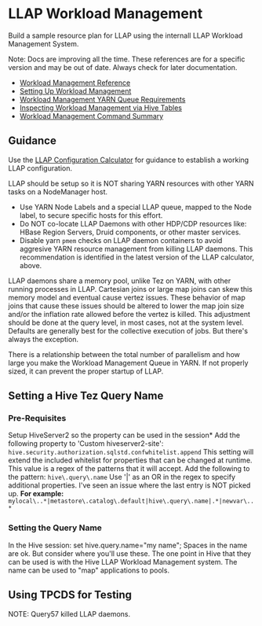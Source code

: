 # LLAP Workload Management

Build a sample resource plan for LLAP using the internall LLAP Workload Management System.

Note: Docs are improving all the time.  These references are for a specific version and may be out of date.  Always check for later documentation.
- [Workload Management Reference](https://docs.cloudera.com/HDPDocuments/HDP3/HDP-3.1.5/hive-workload/content/hive_workload_management.html)
- [Setting Up Workload Management](https://docs.cloudera.com/HDPDocuments/HDP3/HDP-3.1.5/hive-workload/content/hive_setting_up_and_using_a_resource_plan.html)
- [Workload Management YARN Queue Requirements](https://docs.cloudera.com/HDPDocuments/HDP3/HDP-3.1.5/hive-workload/content/hive_interactive_queue.html)
- [Inspecting Workload Management via Hive Tables](https://docs.cloudera.com/HDPDocuments/HDP3/HDP-3.1.5/hive-workload/content/hive_workload_management_entity_data_in_sys.html)
- [Workload Management Command Summary](https://docs.cloudera.com/HDPDocuments/HDP3/HDP-3.1.5/hive-workload-commands/content/hive_workload_management_command_summary.html)

## Guidance
Use the [LLAP Configuration Calculator](https://github.com/dstreev/hive_llap_calculator) for guidance to establish a working LLAP configuration.

LLAP should be setup so it is NOT sharing YARN resources with other YARN tasks on a NodeManager host.
- Use YARN Node Labels and a special LLAP queue, mapped to the Node label, to secure specific hosts for this effort.
- Do NOT co-locate LLAP Daemons with other HDP/CDP resources like: HBase Region Servers, Druid components, or other master services.
- Disable yarn `pmem` checks on LLAP daemon containers to avoid aggresive YARN resource management from killing LLAP daemons.  This recommendation is identified in the latest version of the LLAP calculator, above.

LLAP daemons share a memory pool, unlike Tez on YARN, with other running processes in LLAP.  Cartesian joins or large map joins can skew this memory model and eventual cause vertez issues.  These behavior of map joins that cause these issues should be altered to lower the map join size and/or the inflation rate allowed before the vertez is killed. This adjustment should be done at the query level, in most cases, not at the system level.  Defaults are generally best for the collective execution of jobs.  But there's always the exception.

There is a relationship between the total number of parallelism and how large you make the Workload Management Queue in YARN. If not properly sized, it can prevent the proper startup of LLAP.

## Setting a Hive Tez Query Name
### Pre-Requisites
Setup HiveServer2 so the property can be used in the session\*
Add the following property to 'Custom hiveserver2-site':
`hive.security.authorization.sqlstd.confwhitelist.append`
This setting will extend the included whitelist for properties that can be changed at runtime. This value is a regex of the patterns that it will accept.
Add the following to the pattern:
`hive\.query\.name`
Use '|' as an OR in the regex to specify additional properties.
I've seen an issue where the last entry is NOT picked up.
**For example:**
`mylocal\..*|metastore\.catalog\.default|hive\.query\.name|.*|newvar\..*`

### Setting the Query Name
In the Hive session:
set hive.query.name="my name";
Spaces in the name are ok. But consider where you'll use these. The one point in Hive that they can be used is with the Hive LLAP Workload Management system. The name can be used to "map" applications to pools.


## Using TPCDS for Testing

NOTE:
Query57 killed LLAP daemons.



